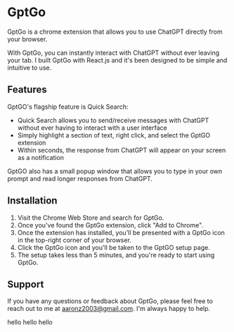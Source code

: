 # GptGo

GptGo is a chrome extension that allows you to use ChatGPT directly from your browser. 

With GptGo, you can instantly interact with ChatGPT without ever leaving your tab. I built GptGo with React.js and it's been designed to be simple and intuitive to use. 

## Features

GptGO's flagship feature is Quick Search:
* Quick Search allows you to send/receive messages with ChatGPT without ever having to interact with a user interface
* Simply highlight a section of text, right click, and select the GptGO extension
* Within seconds, the response from ChatGPT will appear on your screen as a notification

GptGO also has a small popup window that allows you to type in your own prompt and read longer responses from ChatGPT.

## Installation

1. Visit the Chrome Web Store and search for GptGo.
2. Once you've found the GptGo extension, click "Add to Chrome".
3. Once the extension has installed, you'll be presented with a GptGo icon in the top-right corner of your browser.
4. Click the GptGo icon and you'll be taken to the GptGO setup page.
5. The setup takes less than 5 minutes, and you're ready to start using GptGo.

## Support

If you have any questions or feedback about GptGo, please feel free to reach out to me at aaronz2003@gmail.com. I'm always happy to help.


hello hello hello
